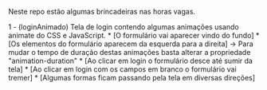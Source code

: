 Neste repo estão algumas brincadeiras nas horas vagas.

1 - (loginAnimado) Tela de login contendo algumas animações usando animate do CSS e JavaScript.
    * [O formulário vai aparecer vindo do fundo]
    * [Os elementos do formulário aparecem da esquerda para a direita]
        -> Para mudar o tempo de duração destas animações basta alterar a propriedade "animation-duration"
    * [Ao clicar em login o formulário desce até sumir da tela]
    * [Ao clicar em login com os campos em branco o formulário vai tremer]
    * [Algumas formas ficam passando pela tela em diversas direções]